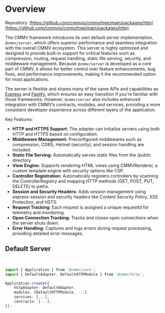 # Overview

Repository: [https://github.com/cmmvio/cmmv/tree/main/packages/http](https://github.com/cmmvio/cmmv/tree/main/packages/http)

The CMMV framework introduces its own default server implementation, ``@cmmv/server``, which offers superior performance and seamless integration with the overall CMMV ecosystem. This server is highly optimized and designed to provide built-in support for critical features such as compression, routing, request handling, static file serving, security, and middleware management. Because ``@cmmv/server`` is developed as a core part of CMMV, it allows for better control over feature enhancements, bug fixes, and performance improvements, making it the recommended option for most applications.

The server is flexible and shares many of the same APIs and capabilities as [Express](https://expressjs.com/) and [Fastify](https://fastify.dev/), which ensures an easy transition if you're familiar with those frameworks. However, ``@cmmv/server`` also includes enhanced integration with CMMV’s contracts, modules, and services, providing a more consistent developer experience across different layers of the application.

Key Features:
* **HTTP and HTTPS Support:** The adapter can initialize servers using both HTTP and HTTPS based on configuration.
* **Middleware Management:** Preconfigured middlewares such as compression, CORS, Helmet (security), and session handling are included.
* **Static File Serving:** Automatically serves static files from the /public directory.
* **View Engine:** Supports rendering HTML views using CMMVRenderer, a custom template engine with security options like CSP.
* **Controller Registration:** Automatically registers controllers by scanning the ControllerRegistry and mapping HTTP methods (GET, POST, PUT, DELETE) to paths.
* **Session and Security Headers:** Adds session management using express-session and security headers like Content Security Policy, XSS Protection, and HSTS.
* **Request Tracking:** Each request is assigned a unique requestId for telemetry and monitoring.
* **Open Connection Tracking:** Tracks and closes open connections when the server shuts down.
* **Error Handling:** Captures and logs errors during request processing, providing detailed error messages.

## Default Server

<br/>

```typescript
import { Application } from '@cmmv/core';
import { DefaultAdapter, DefaultHTTPModule } from '@cmmv/http';

Application.create({
    httpAdapter: DefaultAdapter,
    modules: [DefaultHTTPModule, ...],
    services: [...],
    contracts: [...],
});
```
